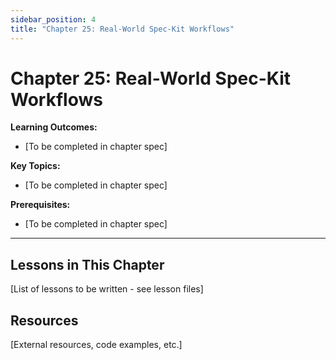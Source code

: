 ```yaml
---
sidebar_position: 4
title: "Chapter 25: Real-World Spec-Kit Workflows"
---
```


# Chapter 25: Real-World Spec-Kit Workflows

**Learning Outcomes:**
- [To be completed in chapter spec]

**Key Topics:**
- [To be completed in chapter spec]

**Prerequisites:**
- [To be completed in chapter spec]

---

## Lessons in This Chapter

[List of lessons to be written - see lesson files]

## Resources

[External resources, code examples, etc.]
